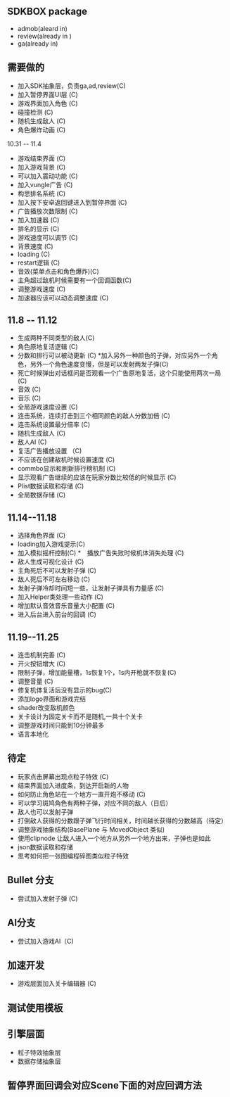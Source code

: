 ## SDKBOX package
* admob(aleard in)
* review(already in )
* ga(already in)


## 需要做的
* 加入SDK抽象层，负责ga,ad,review(C)
* 加入暂停界面UI层 (C)
* 游戏界面加入角色 (C)
* 碰撞检测 (C)
* 随机生成敌人 (C)
* 角色爆炸动画 (C)

10.31 -- 11.4
* 游戏结束界面 (C)
* 加入游戏背景 (C)
* 可以加入震动功能 (C)
* 加入vungle广告 (C)
* 构思排名系统 (C) 
* 加入按下安卓返回键进入到暂停界面 (C)
* 广告播放次数限制 (C)
* 加入加速器 (C)
* 排名的显示 (C)
* 游戏速度可以调节 (C)
* 背景速度 (C)
* loading (C)
* restart逻辑 (C)
* 音效(菜单点击和角色爆炸)(C)
* 主角超过敌机时候需要有一个回调函数(C)
* 调整游戏速度 (C)
* 加速器应该可以动态调整速度 (C)

## 11.8 -- 11.12
* 生成两种不同类型的敌人(C)
* 角色原地复活逻辑 (C)
* 分数和排行可以被动更新 (C)
*加入另外一种颜色的子弹，对应另外一个角色，另外一个角色速度变慢，但是可以发射两发子弹(C)
* 死亡时候弹出对话框问是否观看一个广告原地复活，这个只能使用两次一局(C)
* 音效 (C)
* 音乐 (C)
* 全局游戏速度设置 (C)
* 连击系统，连续打击到三个相同颜色的敌人分数加倍 (C)
* 连击系统设置最分倍率 (C)
* 随机生成敌人 (C)
* 敌人AI (C)
* 复活广告播放设置 （C)
* 不应该在创建敌机时候设置速度 (C)
* commbo显示和刷新排行榜机制 (C)
* 显示观看广告继续的应该在玩家分数比较低的时候显示 (C)
* Plist数据读取和存储 (C)
* 全局数据存储  (C)

## 11.14--11.18
* 选择角色界面 (C)
* loading加入游戏提示(C)
* 加入模拟摇杆控制(C)
*　播放广告失败时候机体消失处理 (C)
* 敌人生成可视化设计 (C)
* 主角死后不可以发射子弹 (C)
* 敌人死后不可左右移动 (C)
* 发射子弹冷却时间短一些，让发射子弹具有力量感 (C)
* 加入Helper类处理一些动作 (C)
* 增加默认音效音乐音量大小配置 (C)
* 进入后台进入前台的回调 (C)

## 11.19--11.25
* 连击机制完善 (C)
* 开火按钮增大 (C)
* 限制子弹，增加能量槽，1s恢复1个，1s内开枪就不恢复(C)
* 调整音量 (C)
* 修复机体复活后没有显示的bug(C)
* 添加logo界面和游戏完结
* shader改变敌机颜色
* 关卡设计为固定关卡而不是随机,一共十个关卡
* 调整游戏时间只能到10分钟最多
* 语言本地化

## 待定
* 玩家点击屏幕出现点粒子特效 (C)
* 结束界面加入进度条，到达开启新的人物
* 如何防止角色站在一个地方一直开炮不移动 (C)
* 可以学习斑鸠角色有两种子弹，对应不同的敌人（日后）
* 敌人也可以发射子弹
* 打倒敌人获得的分数跟子弹飞行时间相关，时间越长获得的分数越高（待定）
* 调整游戏抽象结构(BasePlane 与 MovedObject 类似)
* 使用clipnode 让敌人进入一个地方从另外一个地方出来，子弹也是如此
* json数据读取和存储
* 思考如何把一张图编程碎图类似粒子特效

## Bullet 分支
* 尝试加入发射子弹 (C)

## AI分支
* 尝试加入游戏AI（C)


## 加速开发
* 游戏层面加入关卡编辑器 (C)

## 测试使用模板

## 引擎层面
* 粒子特效抽象层
* 数据存储抽象层






## 暂停界面回调会对应Scene下面的对应回调方法

